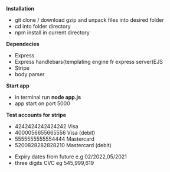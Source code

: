 **Installation**

- git clone / download gzip and unpack files into desired folder
- cd into folder directory
- npm install in current directory

**Dependecies**

- Express
- Express handlebars(templating engine fr express server)EJS
- Stripe
- body parser

**Start app**

- in terminal run **node app.js**
- app start on port 5000

**Test accounts for stripe**

- 4242424242424242 Visa
- 4000056655665556 Visa (debit)
- 5555555555554444 Mastercard
- 5200828282828210 Mastercard (debit)

* Expiry dates from future e.g 02/2022,05/2021
* three digits CVC eg 545,999,619
